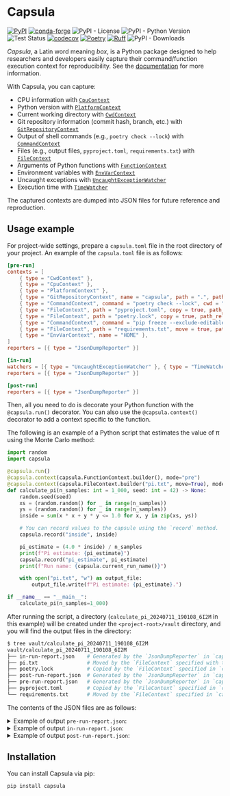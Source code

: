 # Capsula

[![PyPI](https://img.shields.io/pypi/v/capsula)](https://pypi.org/project/capsula/)
[![conda-forge](https://img.shields.io/conda/vn/conda-forge/capsula.svg)](https://anaconda.org/conda-forge/capsula)
![PyPI - License](https://img.shields.io/pypi/l/capsula)
![PyPI - Python Version](https://img.shields.io/pypi/pyversions/capsula)
![Test Status](https://github.com/shunichironomura/capsula/workflows/Test/badge.svg?event=push&branch=main)
[![codecov](https://codecov.io/gh/shunichironomura/capsula/graph/badge.svg?token=BZXF2PPDM0)](https://codecov.io/gh/shunichironomura/capsula)
[![Poetry](https://img.shields.io/endpoint?url=https://python-poetry.org/badge/v0.json)](https://python-poetry.org/)
[![Ruff](https://img.shields.io/endpoint?url=https://raw.githubusercontent.com/astral-sh/ruff/main/assets/badge/v2.json)](https://github.com/astral-sh/ruff)
![PyPI - Downloads](https://img.shields.io/pypi/dm/capsula)

*Capsula*, a Latin word meaning *box*, is a Python package designed to help researchers and developers easily capture their command/function execution context for reproducibility.
See the [documentation](https://shunichironomura.github.io/capsula/) for more information.

With Capsula, you can capture:

- CPU information with [`CpuContext`](docs/contexts/cpu.md)
- Python version with [`PlatformContext`](docs/contexts/platform.md)
- Current working directory with [`CwdContext`](docs/contexts/cwd.md)
- Git repository information (commit hash, branch, etc.) with [`GitRepositoryContext`](docs/contexts/git.md)
- Output of shell commands (e.g., `poetry check --lock`) with [`CommandContext`](docs/contexts/command.md)
- Files (e.g., output files, `pyproject.toml`, `requirements.txt`) with [`FileContext`](docs/contexts/file.md)
- Arguments of Python functions with [`FunctionContext`](docs/contexts/function.md)
- Environment variables with [`EnvVarContext`](docs/contexts/envvar.md)
- Uncaught exceptions with [`UncaughtExceptionWatcher`](docs/watchers/uncaught_exception.md)
- Execution time with [`TimeWatcher`](docs/watchers/time.md)

The captured contexts are dumped into JSON files for future reference and reproduction.

## Usage example

For project-wide settings, prepare a `capsula.toml` file in the root directory of your project. An example of the `capsula.toml` file is as follows:

```toml
[pre-run]
contexts = [
    { type = "CwdContext" },
    { type = "CpuContext" },
    { type = "PlatformContext" },
    { type = "GitRepositoryContext", name = "capsula", path = ".", path_relative_to_project_root = true },
    { type = "CommandContext", command = "poetry check --lock", cwd = ".", cwd_relative_to_project_root = true },
    { type = "FileContext", path = "pyproject.toml", copy = true, path_relative_to_project_root = true },
    { type = "FileContext", path = "poetry.lock", copy = true, path_relative_to_project_root = true },
    { type = "CommandContext", command = "pip freeze --exclude-editable > requirements.txt", cwd = ".", cwd_relative_to_project_root = true },
    { type = "FileContext", path = "requirements.txt", move = true, path_relative_to_project_root = true },
    { type = "EnvVarContext", name = "HOME" },
]
reporters = [{ type = "JsonDumpReporter" }]

[in-run]
watchers = [{ type = "UncaughtExceptionWatcher" }, { type = "TimeWatcher" }]
reporters = [{ type = "JsonDumpReporter" }]

[post-run]
reporters = [{ type = "JsonDumpReporter" }]
```

Then, all you need to do is decorate your Python function with the `@capsula.run()` decorator. You can also use the `@capsula.context()` decorator to add a context specific to the function.

The following is an example of a Python script that estimates the value of π using the Monte Carlo method:

```python
import random
import capsula

@capsula.run()
@capsula.context(capsula.FunctionContext.builder(), mode="pre")
@capsula.context(capsula.FileContext.builder("pi.txt", move=True), mode="post")
def calculate_pi(n_samples: int = 1_000, seed: int = 42) -> None:
    random.seed(seed)
    xs = (random.random() for _ in range(n_samples))
    ys = (random.random() for _ in range(n_samples))
    inside = sum(x * x + y * y <= 1.0 for x, y in zip(xs, ys))

    # You can record values to the capsule using the `record` method.
    capsula.record("inside", inside)

    pi_estimate = (4.0 * inside) / n_samples
    print(f"Pi estimate: {pi_estimate}")
    capsula.record("pi_estimate", pi_estimate)
    print(f"Run name: {capsula.current_run_name()}")

    with open("pi.txt", "w") as output_file:
        output_file.write(f"Pi estimate: {pi_estimate}.")

if __name__ == "__main__":
    calculate_pi(n_samples=1_000)
```

After running the script, a directory (`calculate_pi_20240711_190108_6I2M` in this example) will be created under the `<project-root>/vault` directory, and you will find the output files in the directory:

```bash
$ tree vault/calculate_pi_20240711_190108_6I2M
vault/calculate_pi_20240711_190108_6I2M
├── in-run-report.json    # Generated by the `JsonDumpReporter` in `capsula.toml` (`in-run` section)
├── pi.txt                # Moved by the `FileContext` specified with the decorator in the script
├── poetry.lock           # Copied by the `FileContext` specified in `capsula.toml` (`pre-run` section)
├── post-run-report.json  # Generated by the `JsonDumpReporter` in `capsula.toml` (`post-run` section)
├── pre-run-report.json   # Generated by the `JsonDumpReporter` in `capsula.toml` (`pre-run` section)
├── pyproject.toml        # Copied by the `FileContext` specified in `capsula.toml` (`pre-run` section)
└── requirements.txt      # Moved by the `FileContext` specified in `capsula.toml` (`pre-run` section)
```

The contents of the JSON files are as follows:

<details>
<summary>Example of output <code>pre-run-report.json</code>:</summary>
<pre><code>{
  "cwd": "/home/nomura/ghq/github.com/shunichironomura/capsula",
  "cpu": {
    "python_version": "3.8.19.final.0 (64 bit)",
    "cpuinfo_version": [
      9,
      0,
      0
    ],
    "cpuinfo_version_string": "9.0.0",
    "arch": "X86_64",
    "bits": 64,
    "count": 12,
    "arch_string_raw": "x86_64",
    "vendor_id_raw": "GenuineIntel",
    "brand_raw": "Intel(R) Core(TM) i5-10400 CPU @ 2.90GHz",
    "hz_advertised_friendly": "2.9000 GHz",
    "hz_actual_friendly": "2.9040 GHz",
    "hz_advertised": [
      2900000000,
      0
    ],
    "hz_actual": [
      2904008000,
      0
    ],
    "stepping": 5,
    "model": 165,
    "family": 6,
    "flags": [
      "3dnowprefetch",
      "abm",
      "adx",
      "aes",
      "apic",
      "arch_capabilities",
      "arch_perfmon",
      "avx",
      "avx2",
      "bmi1",
      "bmi2",
      "clflush",
      "clflushopt",
      "cmov",
      "constant_tsc",
      "cpuid",
      "cx16",
      "cx8",
      "de",
      "ept",
      "ept_ad",
      "erms",
      "f16c",
      "flush_l1d",
      "fma",
      "fpu",
      "fsgsbase",
      "fxsr",
      "ht",
      "hypervisor",
      "ibpb",
      "ibrs",
      "ibrs_enhanced",
      "invpcid",
      "invpcid_single",
      "lahf_lm",
      "lm",
      "mca",
      "mce",
      "md_clear",
      "mmx",
      "movbe",
      "msr",
      "mtrr",
      "nopl",
      "nx",
      "osxsave",
      "pae",
      "pat",
      "pcid",
      "pclmulqdq",
      "pdcm",
      "pdpe1gb",
      "pge",
      "pni",
      "popcnt",
      "pse",
      "pse36",
      "rdrand",
      "rdrnd",
      "rdseed",
      "rdtscp",
      "rep_good",
      "sep",
      "smap",
      "smep",
      "ss",
      "ssbd",
      "sse",
      "sse2",
      "sse4_1",
      "sse4_2",
      "ssse3",
      "stibp",
      "syscall",
      "tpr_shadow",
      "tsc",
      "vme",
      "vmx",
      "vnmi",
      "vpid",
      "x2apic",
      "xgetbv1",
      "xsave",
      "xsavec",
      "xsaveopt",
      "xsaves",
      "xtopology"
    ],
    "l3_cache_size": 12582912,
    "l2_cache_size": "1.5 MiB",
    "l1_data_cache_size": 196608,
    "l1_instruction_cache_size": 196608,
    "l2_cache_line_size": 256,
    "l2_cache_associativity": 6
  },
  "platform": {
    "machine": "x86_64",
    "node": "SHUN-DESKTOP",
    "platform": "Linux-5.15.153.1-microsoft-standard-WSL2-x86_64-with-glibc2.34",
    "release": "5.15.153.1-microsoft-standard-WSL2",
    "version": "#1 SMP Fri Mar 29 23:14:13 UTC 2024",
    "system": "Linux",
    "processor": "x86_64",
    "python": {
      "executable_architecture": {
        "bits": "64bit",
        "linkage": "ELF"
      },
      "build_no": "default",
      "build_date": "Jul  7 2024 07:23:53",
      "compiler": "GCC 11.4.0",
      "branch": "",
      "implementation": "CPython",
      "version": "3.8.19"
    }
  },
  "git": {
    "capsula": {
      "working_dir": "/home/nomura/ghq/github.com/shunichironomura/capsula",
      "sha": "a308c82bf9c8670de62d155e83ebf78f816f7851",
      "remotes": {
        "origin": "ssh://git@github.com/shunichironomura/capsula.git"
      },
      "branch": "main",
      "is_dirty": false,
      "diff_file": null
    }
  },
  "command": {
    "poetry check --lock": {
      "command": "poetry check --lock",
      "cwd": "/home/nomura/ghq/github.com/shunichironomura/capsula",
      "returncode": 0,
      "stdout": "All set!\n",
      "stderr": ""
    },
    "pip freeze --exclude-editable > requirements.txt": {
      "command": "pip freeze --exclude-editable > requirements.txt",
      "cwd": "/home/nomura/ghq/github.com/shunichironomura/capsula",
      "returncode": 0,
      "stdout": "",
      "stderr": ""
    }
  },
  "file": {
    "/home/nomura/ghq/github.com/shunichironomura/capsula/pyproject.toml": {
      "copied_to": [
        "/home/nomura/ghq/github.com/shunichironomura/capsula/vault/calculate_pi_20240711_190108_6I2M/pyproject.toml"
      ],
      "moved_to": null,
      "hash": {
        "algorithm": "sha256",
        "digest": "bfd58ba4947798d61ae3679cf3b06def700aefcdc33a2e4935164f480f16191c"
      }
    },
    "/home/nomura/ghq/github.com/shunichironomura/capsula/poetry.lock": {
      "copied_to": [
        "/home/nomura/ghq/github.com/shunichironomura/capsula/vault/calculate_pi_20240711_190108_6I2M/poetry.lock"
      ],
      "moved_to": null,
      "hash": {
        "algorithm": "sha256",
        "digest": "210e74a7cd2db48b95dee0def67d5bbba33a86ab85859bea6c17ca74b48a2448"
      }
    },
    "/home/nomura/ghq/github.com/shunichironomura/capsula/requirements.txt": {
      "copied_to": [],
      "moved_to": "/home/nomura/ghq/github.com/shunichironomura/capsula/vault/calculate_pi_20240711_190108_6I2M",
      "hash": {
        "algorithm": "sha256",
        "digest": "7d8d12ce44cae648c0f7cc7a636e226c857510276cd3a221de1ffa4d7125c5b0"
      }
    }
  },
  "env": {
    "HOME": "/home/nomura"
  },
  "function": {
    "calculate_pi": {
      "file_path": "examples/simple_decorator.py",
      "first_line_no": 6,
      "bound_args": {
        "n_samples": 1000,
        "seed": 42
      }
    }
  }
}</code></pre>
</details>

<details>
<summary>Example of output <code>in-run-report.json</code>:</summary>
<pre><code>{
  "inside": 782,
  "pi_estimate": 3.128,
  "time": {
    "execution_time": "0:00:00.000612"
  },
  "exception": {
    "exception": {
      "exc_type": null,
      "exc_value": null,
      "traceback": null
    }
  }
}</code></pre>
</details>

<details>
<summary>Example of output <code>post-run-report.json</code>:</summary>
<pre><code>{
  "file": {
    "pi.txt": {
      "copied_to": [],
      "moved_to": "/home/nomura/ghq/github.com/shunichironomura/capsula/vault/calculate_pi_20240711_190108_6I2M",
      "hash": {
        "algorithm": "sha256",
        "digest": "a64c761cb6b6f9ef1bc1f6afa6ba44d796c5c51d14df0bdc9d3ab9ced7982a74"
      }
    }
  }
}</code></pre>
</details>

## Installation

You can install Capsula via pip:

```bash
pip install capsula
```

